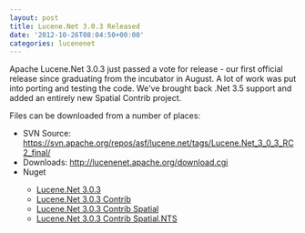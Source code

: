 ```yaml
---
layout: post
title: Lucene.Net 3.0.3 Released
date: '2012-10-26T08:04:50+00:00'
categories: lucenenet
---
```

<p>
Apache Lucene.Net 3.0.3 just passed a vote for release - our first official release since graduating from the incubator in August. A lot of work was put into porting and testing the code. We've brought back .Net 3.5 support and added an entirely new Spatial Contrib project. </p> 
  <p>Files can be downloaded from a number of places:</p> 
  <ul> 
    <li>SVN Source: <a href="https://svn.apache.org/repos/asf/lucene.net/tags/Lucene.Net_3_0_3_RC2_final/">https://svn.apache.org/repos/asf/lucene.net/tags/Lucene.Net_3_0_3_RC2_final/</a></li> 
    <li>Downloads: <a href="http://lucenenet.apache.org/download.cgi">http://lucenenet.apache.org/download.cgi</a></li> 
    <li>Nuget</li> 
    <ul> 
      <li><a href="https://nuget.org/packages/Lucene.Net/3.0.3">Lucene.Net 3.0.3</a></li> 
      <li><a href="https://nuget.org/packages/Lucene.Net.Contrib/3.0.3">Lucene.Net 3.0.3 Contrib</a></li> 
      <li><a href="https://nuget.org/packages/Lucene.Net.Contrib.Spatial">Lucene.Net 3.0.3 Contrib Spatial</a></li> 
      <li><a href="https://nuget.org/packages/Lucene.Net.Contrib.Spatial.NTS">Lucene.Net 3.0.3 Contrib Spatial.NTS</a></li> 
    </ul> 
  </ul> 
  <p> </p>
